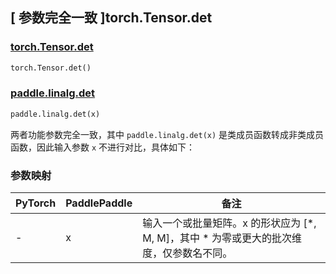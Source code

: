 ## [ 参数完全一致 ]torch.Tensor.det

### [torch.Tensor.det](https://pytorch.org/docs/stable/generated/torch.Tensor.det.html?highlight=det#torch.Tensor.det)

```python
torch.Tensor.det()
```

### [paddle.linalg.det](https://www.paddlepaddle.org.cn/documentation/docs/zh/develop/api/paddle/linalg/det_cn.html#det)

```python
paddle.linalg.det(x)
```

两者功能参数完全一致，其中 `paddle.linalg.det(x)` 是类成员函数转成非类成员函数，因此输入参数 `x` 不进行对比，具体如下：

### 参数映射

| PyTorch | PaddlePaddle | 备注                                                                                     |
| ------- | ------------ | ---------------------------------------------------------------------------------------- |
| -       | x            | 输入一个或批量矩阵。x 的形状应为 [*, M, M]，其中 * 为零或更大的批次维度，仅参数名不同。 |
